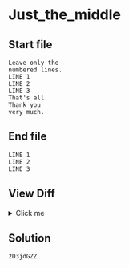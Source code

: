 # Just_the_middle
## Start file
```
Leave only the
numbered lines.
LINE 1
LINE 2
LINE 3
That's all.
Thank you
very much.
```
## End file
```
LINE 1
LINE 2
LINE 3
```
## View Diff
<details><summary>Click me</summary>

```
--- Just_the_middle/inp
+++ Just_the_middle/out
@@ -1,8 +1,3 @@
-Leave only the
-numbered lines.
 LINE 1
 LINE 2
 LINE 3
-That's all.
-Thank you
-very much.
```
</details>

## Solution
```sh
2D3jdGZZ
```
